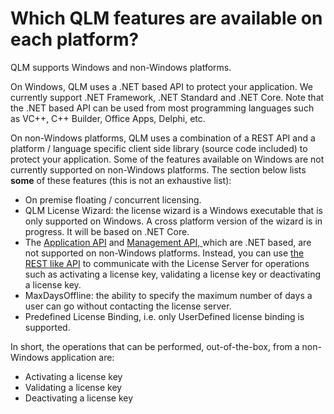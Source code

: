 # Which QLM features are available on each platform?

QLM supports Windows and non-Windows platforms.

On Windows, QLM uses a .NET based API to protect your application. We currently support .NET Framework, .NET Standard and .NET Core. Note that the .NET based API can be used from most programming languages such as VC++, C++ Builder, Office Apps, Delphi, etc.

On non-Windows platforms, QLM uses a combination of a REST API and a platform / language specific client side library (source code included) to protect your application. Some of the features available on Windows are not currently supported on non-Windows platforms. The section below lists **some** of these features (this is not an exhaustive list):

* On premise floating / concurrent licensing.
* QLM License Wizard: the license wizard is a Windows executable that is only supported on Windows. A cross platform version of the wizard is in progress. It will be based on .NET Core.
* The [Application API](../api-reference/qlmlicense/application-methods/) and [Management API, ](../api-reference/qlmlicense/management-methods/)which are .NET based, are not supported on non-Windows platforms. Instead, you can use [the REST like API](../api-reference/http-methods/) to communicate with the License Server for operations such as activating a license key, validating a license key or deactivating a license key.
* MaxDaysOffline: the ability to specify the maximum number of days a user can go without contacting the license server.
* Predefined License Binding, i.e. only UserDefined license binding is supported.

In short, the operations that can be performed, out-of-the-box, from a non-Windows application are:

* Activating a license key
* Validating a license key
* Deactivating a license key
